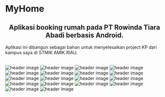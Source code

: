 # MyHome
<b><h2><center>Aplikasi booking rumah pada PT Rowinda Tiara Abadi berbasis Android.</center></h1></b>
Aplikasi ini dibangun sebagai bahan untuk menyelesaikan project KP dari kampus saya di STMIK AMIK RIAU.
<br>
<br>

![header image](https://raw.githubusercontent.com/raysdenni/MyHome/master/Screenshoot%20APP/1.jpeg)
![header image](https://raw.githubusercontent.com/raysdenni/MyHome/master/Screenshoot%20APP/11.jpeg)
![header image](https://raw.githubusercontent.com/raysdenni/MyHome/master/Screenshoot%20APP/12.jpeg)
![header image](https://raw.githubusercontent.com/raysdenni/MyHome/master/Screenshoot%20APP/13.jpeg)
![header image](https://raw.githubusercontent.com/raysdenni/MyHome/master/Screenshoot%20APP/14.jpeg)
![header image](https://raw.githubusercontent.com/raysdenni/MyHome/master/Screenshoot%20APP/15.jpeg)
![header image](https://raw.githubusercontent.com/raysdenni/MyHome/master/Screenshoot%20APP/16.jpeg)
![header image](https://raw.githubusercontent.com/raysdenni/MyHome/master/Screenshoot%20APP/17.jpeg)
![header image](https://raw.githubusercontent.com/raysdenni/MyHome/master/Screenshoot%20APP/18.jpeg)
![header image](https://raw.githubusercontent.com/raysdenni/MyHome/master/Screenshoot%20APP/10.jpeg)
![header image](https://raw.githubusercontent.com/raysdenni/MyHome/master/Screenshoot%20APP/2.jpeg)
![header image](https://raw.githubusercontent.com/raysdenni/MyHome/master/Screenshoot%20APP/3.jpeg)
![header image](https://raw.githubusercontent.com/raysdenni/MyHome/master/Screenshoot%20APP/4.jpeg)
![header image](https://raw.githubusercontent.com/raysdenni/MyHome/master/Screenshoot%20APP/5.jpeg)
![header image](https://raw.githubusercontent.com/raysdenni/MyHome/master/Screenshoot%20APP/6.jpeg)
![header image](https://raw.githubusercontent.com/raysdenni/MyHome/master/Screenshoot%20APP/7.jpeg)
![header image](https://raw.githubusercontent.com/raysdenni/MyHome/master/Screenshoot%20APP/8.jpeg)
![header image](https://raw.githubusercontent.com/raysdenni/MyHome/master/Screenshoot%20APP/9.jpeg)
